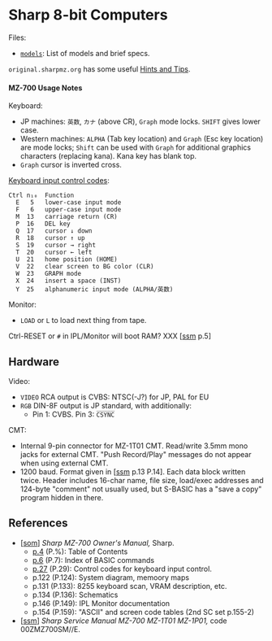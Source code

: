 Sharp 8-bit Computers
=====================

Files:
- [`models`](models.md): List of models and brief specs.

`original.sharpmz.org` has some useful [Hints and Tips][smzo-h&t].

#### MZ-700 Usage Notes

Keyboard:
- JP machines: `英数`, `カナ` (above CR), `Graph` mode locks.
  `SHIFT` gives lower case.
- Western machines: `ALPHA` (Tab key location) and `Graph` (Esc key
  location) are mode locks; `Shift` can be used with `Graph` for additional
  graphics characters (replacing kana). Kana key has blank top.
- `Graph` cursor is inverted cross.

[Keyboard input control codes][som 027]:

    Ctrl n₁₀  Function
      E   5   lower-case input mode
      F   6   upper-case input mode
      M  13   carriage return (CR)
      P  16   DEL key
      Q  17   cursor ↓ down
      R  18   cursor ↑ up
      S  19   cursor → right
      T  20   cursor ← left
      U  21   home position (HOME)
      V  22   clear screen to BG color (CLR)
      W  23   GRAPH mode
      X  24   insert a space (INST)
      Y  25   alphanumeric input mode (ALPHA/英数)

Monitor:
- `LOAD` or `L` to load next thing from tape.

Ctrl-RESET or `#` in IPL/Monitor will boot RAM? XXX [[ssm] p.5]

Hardware
--------

Video:
- `VIDEO` RCA output is CVBS: NTSC(-J?) for JP, PAL for EU
- `RGB` DIN-8F output is JP standard, with additionally:
  - Pin 1: CVBS. Pin 3: `C̅S̅Y̅N̅C̅`

CMT:
- Internal 9-pin connector for MZ-1T01 CMT. Read/write 3.5mm mono jacks for
  external CMT. "Push Record/Play" messages do not appear when using
  external CMT.
- 1200 baud. Format given in [[ssm] p.13 P.14]. Each data block written
  twice. Header includes 16-char name, file size, load/exec addresses and
  124-byte "comment" not usually used, but S-BASIC has a "save a copy"
  program hidden in there.


References
----------

- [[som]] _Sharp MZ-700 Owner's Manual,_ Sharp.
  - [p.4][som]       (P.%): Table of Contents
  - [p.6][som 006]   (P.7): Index of BASIC commands
  - [p.27][som 027] (P.29): Control codes for keyboard input control.
  - p.122 (P.124): System diagram, memoory maps
  - p.131 (P.133): 8255 keyboard scan, VRAM description, etc.
  - p.134 (P.136): Schematics
  - p.146 (P.149): IPL Monitor documentation
  - p.154 (P.159): "ASCII" and screen code tables (2nd SC set p.155-2)
- [[ssm]] _Sharp Service Manual MZ-700 MZ-1T01 MZ-1P01,_ code 00ZMZ700SM//E.


<!-------------------------------------------------------------------->
[smzo-h&t]: https://original.sharpmz.org/mz-80k/tips.htm

[som]: https://archive.org/details/sharpmz700ownersmanual/page/n5/mode/1up?view=theater
[som 006]: https://archive.org/details/sharpmz700ownersmanual/page/n7/mode/1up?view=theater
[som 027]: https://archive.org/details/sharpmz700ownersmanual/page/n28/mode/1up?view=theater
[ssm]: https://archive.org/details/sharpmz700servicemanual/
